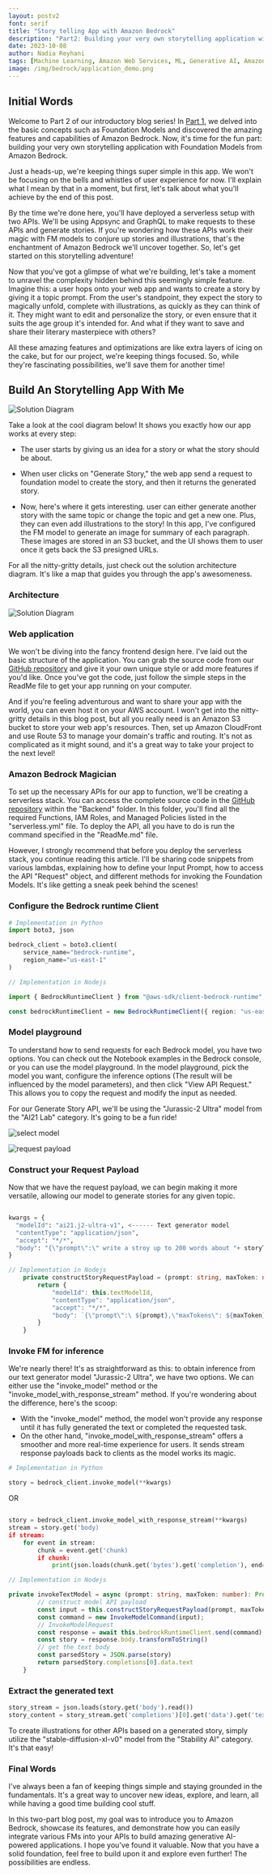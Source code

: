 ```yaml
---
layout: postv2
font: serif
title: "Story telling App with Amazon Bedrock"
description: "Part2: Building your very own storytelling application with Foundation Models from Amazon Bedrock"
date: 2023-10-08
author: Nadia Reyhani
tags: [Machine Learning, Amazon Web Services, ML, Generative AI, Amazon Bedrock, AWS]
image: /img/bedrock/application_demo.png
---
```


## Initial Words

Welcome to Part 2 of our introductory blog series! In [Part 1](), we delved into the basic concepts such as Foundation Models and discovered the amazing features and capabilities of Amazon Bedrock. Now, it's time for the fun part: building your very own storytelling application with Foundation Models from Amazon Bedrock.

Just a heads-up, we're keeping things super simple in this app. We won't be focusing on the bells and whistles of user experience for now. I'll explain what I mean by that in a moment, but first, let's talk about what you'll achieve by the end of this post.

By the time we're done here, you'll have deployed a serverless setup with two APIs. We'll be using Appsync and GraphQL to make requests to these APIs and generate stories. If you're wondering how these APIs work their magic with FM models to conjure up stories and illustrations, that's the enchantment of Amazon Bedrock we'll uncover together. So, let's get started on this storytelling adventure! 

Now that you've got a glimpse of what we're building, let's take a moment to unravel the complexity hidden behind this seemingly simple feature. Imagine this: a user hops onto your web app and wants to create a story by giving it a topic prompt. From the user's standpoint, they expect the story to magically unfold, complete with illustrations, as quickly as they can think of it. They might want to edit and personalize the story, or even ensure that it suits the age group it's intended for. And what if they want to save and share their literary masterpiece with others?

All these amazing features and optimizations are like extra layers of icing on the cake, but for our project, we're keeping things focused. So, while they're fascinating possibilities, we'll save them for another time!

## Build An Storytelling App With Me 

![Solution Diagram](/img/bedrock/application_demo.png)


Take a look at the cool diagram below! It shows you exactly how our app works at every step:

- The user starts by giving us an idea for a story or what the story should be about.

- When user clicks on "Generate Story," the web app send a request to foundation model to create the story, and then it returns the generated story.

- Now, here's where it gets interesting. user can either generate another story with the same topic or change the topic and get a new one. Plus, they can even add illustrations to the story! In this app, I've configured the FM model to generate an image for summary of each paragraph. These images are stored in an S3 bucket, and the UI shows them to user once it gets back the S3 presigned URLs.

For all the nitty-gritty details, just check out the solution architecture diagram. It's like a map that guides you through the app's awesomeness.


### Architecture

![Solution Diagram](/img/bedrock/solution_diagram.png)

### Web application

We won't be diving into the fancy frontend design here. I've laid out the basic structure of the application. You can grab the source code from our [GitHub repository](https://github.com/RonakReyhani/botRock/tree/main) and give it your own unique style or add more features if you'd like. Once you've got the code, just follow the simple steps in the ReadMe file to get your app running on your computer.

And if you're feeling adventurous and want to share your app with the world, you can even host it on your AWS account. I won't get into the nitty-gritty details in this blog post, but all you really need is an Amazon S3 bucket to store your web app's resources. Then, set up Amazon CloudFront and use Route 53 to manage your domain's traffic and routing. It's not as complicated as it might sound, and it's a great way to take your project to the next level!


### Amazon Bedrock Magician

To set up the necessary APIs for our app to function, we'll be creating a serverless stack. You can access the complete source code in the [GitHub repository](https://github.com/RonakReyhani/botRock/tree/main) within the "Backend" folder. In this folder, you'll find all the required Functions, IAM Roles, and Managed Policies listed in the "serverless.yml" file. To deploy the API, all you have to do is run the command specified in the "ReadMe.md" file.

However, I strongly recommend that before you deploy the serverless stack, you continue reading this article. I'll be sharing code snippets from various lambdas, explaining how to define your Input Prompt, how to access the API "Request" object, and different methods for invoking the Foundation Models. It's like getting a sneak peek behind the scenes!   

### Configure the Bedrock runtime Client

```py
# Implementation in Python
import boto3, json

bedrock_client = boto3.client(
    service_name="bedrock-runtime",
    region_name="us-east-1"
)

```



```ts
// Implementation in Nodejs

import { BedrockRuntimeClient } from "@aws-sdk/client-bedrock-runtime";

const bedrockRuntimeClient = new BedrockRuntimeClient({ region: "us-east-1" })

```
### Model playground

To understand how to send requests for each Bedrock model, you have two options. You can check out the Notebook examples in the Bedrock console, or you can use the model playground. In the model playground, pick the model you want, configure the inference options (The result will be influenced by the model parameters), and then click "View API Request." This allows you to copy the request and modify the input as needed.

For our Generate Story API, we'll be using the "Jurassic-2 Ultra" model from the "AI21 Lab" category. It's going to be a fun ride! 

![select model](/img/bedrock/select_model.png)

![request payload](/img/bedrock/get_keywords.png)

### Construct your Request Payload

Now that we have the request payload, we can begin making it more versatile, allowing our model to generate stories for any given topic.

```py

kwargs = {
  "modelId": "ai21.j2-ultra-v1", <------ Text generator model
  "contentType": "application/json",
  "accept": "*/*",
  "body": "{\"prompt\":\" write a stroy up to 200 words about "+ storyTopic + "\",\"maxTokens\":300,\"temperature\":0.7,\"topP\":1,\"stopSequences\":[],\"countPenalty\":{\"scale\":0},\"presencePenalty\":{\"scale\":0},\"frequencyPenalty\":{\"scale\":0}}"  <-------- Body Object contains the Model Parameters & Input prompt
}

```


```ts
// Implementation in Nodejs
    private constructStoryRequestPayload = (prompt: string, maxToken: number) => {
        return {
            "modelId": this.textModelId,
            "contentType": "application/json",
            "accept": "*/*",
            "body": `{\"prompt\":\ ${prompt},\"maxTokens\": ${maxToken},\"temperature\":0.7,\"topP\":1,\"stopSequences\":[],\"countPenalty\":{\"scale\":0},\"presencePenalty\":{\"scale\":0},\"frequencyPenalty\":{\"scale\":0}}`
        }
    }

```

### Invoke FM for inference

We're nearly there! It's as straightforward as this: to obtain inference from our text generator model "Jurassic-2 Ultra", we have two options. We can either use the "invoke_model" method or the "invoke_model_with_response_stream" method. If you're wondering about the difference, here's the scoop:

- With the "invoke_model" method, the model won't provide any response until it has fully generated the text or completed the requested task.
- On the other hand, "invoke_model_with_response_stream" offers a smoother and more real-time experience for users. It sends stream response payloads back to clients as the model works its magic.



```py
# Implementation in Python

story = bedrock_client.invoke_model(**kwargs)

```
OR 

```py

story = bedrock_client.invoke_model_with_response_stream(**kwargs)
stream = story.get('body)
if stream:
    for event in stream:
        chunk = event.get('chunk)
        if chunk:
            print(json.loads(chunk.get('bytes').get('completion'), end=""))

```


```ts
// Implementation in Nodejs

private invokeTextModel = async (prompt: string, maxToken: number): Promise<string> => {
        // construct model API payload
        const input = this.constructStoryRequestPayload(prompt, maxToken)
        const command = new InvokeModelCommand(input);
        // InvokeModelRequest
        const response = await this.bedrockRuntimeClient.send(command);
        const story = response.body.transformToString()
        // get the text body
        const parsedStory = JSON.parse(story)
        return parsedStory.completions[0].data.text
    }

```


### Extract the generated text

```py
story_stream = json.loads(story.get('body').read())
story_content = story_stream.get('completions')[0].get('data').get('text')

```

To create illustrations for other APIs based on a generated story, simply utilize the "stable-diffusion-xl-v0" model from the "Stability AI" category. It's that easy!


### Final Words

I've always been a fan of keeping things simple and staying grounded in the fundamentals. It's a great way to uncover new ideas, explore, and learn, all while having a good time building cool stuff.

In this two-part blog post, my goal was to introduce you to Amazon Bedrock, showcase its features, and demonstrate how you can easily integrate various FMs into your APIs to build amazing generative AI-powered applications. I hope you've found it valuable. Now that you have a solid foundation, feel free to build upon it and explore even further! The possibilities are endless.  
